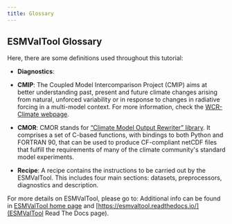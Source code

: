 ```yaml
---
title: Glossary 
---
```


## ESMValTool Glossary

Here, there are some definitions used throughout this tutorial:

- **Diagnostics**:

- **CMIP**: The Coupled Model Intercomparison Project (CMIP) aims at better understanding past, present and future climate changes arising from natural, unforced variability or in response to changes in radiative forcing in a multi-model context. For more information, check the [WCR-Climate webpage](https://www.wcrp-climate.org/).

- **CMOR**: CMOR stands for [“Climate Model Output Rewriter” library](https://pcmdi.github.io/cmor-site/index.html). It comprises a set of C-based functions, with bindings to both Python and FORTRAN 90, that can be used to produce CF-compliant netCDF files that fulfill the requirements of many of the climate community's standard model experiments.

- **Recipe**: A recipe contains the instructions to be carried out by the ESMValTool. This includes four main sections: datasets, preprocessors, diagnostics and description.

For more details on ESMValTool, please go to:
Additional info can be found in [ESMValTool home page](https://esmvaltool.org)
and [https://esmvaltool.readthedocs.io/](ESMValTool Read The Docs page).

